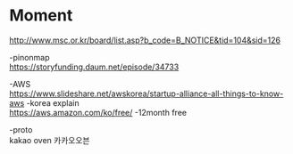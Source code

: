 # Moment  
http://www.msc.or.kr/board/list.asp?b_code=B_NOTICE&tid=104&sid=126  


-pinonmap  
https://storyfunding.daum.net/episode/34733  

-AWS  
https://www.slideshare.net/awskorea/startup-alliance-all-things-to-know-aws -korea explain  
https://aws.amazon.com/ko/free/  -12month free  

-proto  
kakao oven 카카오오븐  
